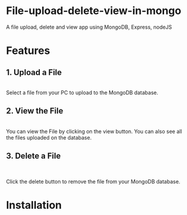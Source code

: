 # File-upload-delete-view-in-mongo
A file upload, delete and view app using MongoDB, Express, nodeJS 

# Features 

## 1. Upload a File
<br>
Select a file from your PC to upload to the MongoDB database.

## 2. View the File
<br>
You can view the File by clicking on the view button.
You can also see all the files uploaded on the database.

## 3. Delete a File
<br>

Click the delete button to remove the file from your MongoDB database.

# Installation 